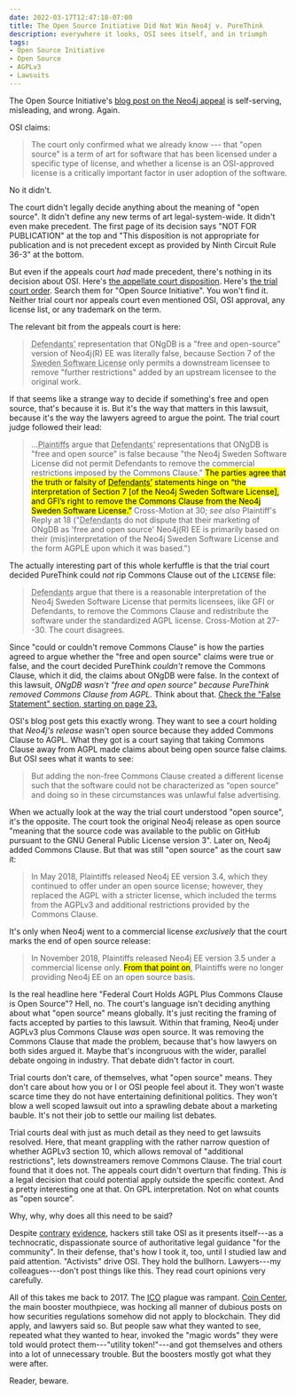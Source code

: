 ```yaml
---
date: 2022-03-17T12:47:18-07:00
title: The Open Source Initiative Did Not Win Neo4j v. PureThink
description: everywhere it looks, OSI sees itself, and in triumph
tags:
- Open Source Initiative
- Open Source
- AGPLv3
- Lawsuits
---
```


The Open Source Initiative's [blog post on the Neo4j appeal](https://opensource.org/court-affirms-its-false-advertising-to-claim-software-is-open-source-when-its-not) is self-serving, misleading, and wrong.  Again.

OSI claims:

> The court only confirmed what we already know --- that "open source" is a term of art for software that has been licensed under a specific type of license, and whether a license is an OSI-approved license is a critically important factor in user adoption of the software.

No it didn't.

The court didn't legally decide anything about the meaning of "open source".  It didn't define any new terms of art legal-system-wide.  It didn't even make precedent.  The first page of its decision says "NOT FOR PUBLICATION" at the top and "This disposition is not appropriate for publication and is not precedent except as provided by Ninth Circuit Rule 36-3" at the bottom.

But even if the appeals court _had_ made precedent, there's nothing in its decision about OSI. Here's [the appellate court disposition](/files/Neo4j-PureThink-Appeal.pdf).  Here's [the trial court order](/files/Neo4j-PureThink-Trial.pdf).  Search them for "Open Source Initiative".  You won't find it.  Neither trial court nor appeals court even mentioned OSI, OSI approval, any license list, or any trademark on the term.

The relevant bit from the appeals court is here:

> <abbr title="PureThink et al's">Defendants'</abbr> representation that ONgDB is a "free and open-source" version of Neo4j(R) EE was literally false, because Section 7 of the <abbr title="the trial court's name for Neo4j's combination of AGPLv3 and Commons Clause">Sweden Software License</abbr> only permits a downstream licensee to remove "further restrictions" added by an upstream licensee to the original work.

If that seems like a strange way to decide if something's free and open source, that's because it is.  But it's the way that matters in this lawsuit, because it's the way the lawyers agreed to argue the point.  The trial court judge followed their lead:

> ...<abbr title="Neo4j">Plaintiffs</abbr> argue that <abbr title="PureThink et al's">Defendants'</abbr> representations that ONgDB is "free and open source" is false because "the Neo4j Sweden Software License did not permit Defendants to remove the commercial restrictions imposed by the Commons Clause."  <mark>The parties agree that the truth or falsity of <abbr title="PureThink et al’s">Defendants’</abbr> statements hinge on “the interpretation of Section 7 [of the Neo4j Sweden Software License], and GFI’s right to remove the Commons Clause from the Neo4j Sweden Software License.”</mark>  Cross-Motion at 30; _see also_ Plaintiff's Reply at 18 ("<abbr title="PureThink et al">Defendants</abbr> do not dispute that their marketing of ONgDB as 'free and open source' Neo4j(R) EE is primarily based on their (mis)interpretation of the Neo4j Sweden Software License and the form AGPLE upon which it was based.")

The actually interesting part of this whole kerfuffle is that the trial court decided PureThink could _not_ rip Commons Clause out of the `LICENSE` file:

> <abbr title="PureThink et al">Defendants</abbr> argue that there is a reasonable interpretation of the Neo4j Sweden Software License that permits licensees, like GFI or Defendants, to remove the Commons Clause and redistribute the software under the standardized AGPL license.  Cross-Motion at 27--30.  The court disagrees.

Since "could or couldn't remove Commons Clause" is how the parties agreed to argue whether the "free and open source" claims were true or false, and the court decided PureThink _couldn't_ remove the Commons Clause, which it did, the claims about ONgDB were false.  In the context of this lawsuit, _ONgDB wasn't "free and open source" because PureThink removed Commons Clause from AGPL._  Think about that.  [Check the "False Statement" section, starting on page 23.](/files/Neo4j-PureThink-Trial.pdf)

OSI's blog post gets this exactly wrong.  They want to see a court holding that _Neo4j's release_ wasn't open source because they added Commons Clause to AGPL.  What they got is a court saying that taking Commons Clause away from AGPL made claims about being open source false claims.  But OSI sees what it wants to see:

> But adding the non-free Commons Clause created a different license such that the software could not be characterized as “open source” and doing so in these circumstances was unlawful false advertising.

When we actually look at the way the trial court understood "open source", it's the opposite.  The court took the original Neo4j release as open source "meaning that the source code was available to the public on GitHub pursuant to the GNU General Public License version 3".  Later on, Neo4j added Commons Clause.  But that was still "open source" as the court saw it:

> In May 2018, Plaintiffs released Neo4j EE version 3.4, which they continued to offer under an open source license; however, they replaced the AGPL with a stricter license, which included the terms from the AGPLv3 and additional restrictions provided by the Commons Clause.

It's only when Neo4j went to a commercial license _exclusively_ that the court marks the end of open source release:

> In November 2018, Plaintiffs released Neo4j EE version 3.5 under a commercial license only.  <mark>From that point on</mark>, Plaintiffs were no longer providing Neo4j EE on an open source basis.

Is the real headline here "Federal Court Holds AGPL Plus Commons Clause is Open Source"?  Hell, no.  The court's language isn't deciding anything about what "open source" means globally.  It's just reciting the framing of facts accepted by parties to this lawsuit.  Within that framing, Neo4j under AGPLv3 plus Commons Clause _was_ open source.  It was removing the Commons Clause that made the problem, because that's how lawyers on both sides argued it. Maybe that's incongruous with the wider, parallel debate ongoing in industry.  That debate didn't factor in court.

Trial courts don't care, of themselves, what "open source" means.  They don't care about how you or I or OSI people feel about it.  They won't waste scarce time they do not have entertaining definitional politics.  They won't blow a well scoped lawsuit out into a sprawling debate about a marketing bauble.  It's not their job to settle our mailing list debates.

Trial courts deal with just as much detail as they need to get lawsuits resolved.  Here, that meant grappling with the rather narrow question of whether AGPLv3 section 10, which allows removal of "additional restrictions", lets downstreamers remove Commons Clause.  The trial court found that it does not.  The appeals court didn't overturn that finding.  This _is_ a legal decision that could potential apply outside the specific context.  And a pretty interesting one at that.  On GPL interpretation.  Not on what counts as "open source".

Why, why, why does all this need to be said?

Despite [contrary](https://writing.kemitchell.com/2019/05/05/Rely-on-OSI.html) [evidence](https://writing.kemitchell.com/2019/04/23/OSD-wontfix.html), hackers still take OSI as it presents itself---as a technocratic, dispassionate source of authoritative legal guidance "for the community".  In their defense, that's how I took it, too, until I studied law and paid attention.  "Activists" drive OSI.  They hold the bullhorn.  Lawyers---my colleagues---don't post things like this.  They read court opinions very carefully.

All of this takes me back to 2017. The [ICO](https://en.wikipedia.org/wiki/Initial_coin_offering) plague was rampant. [Coin Center](https://coincenter.org), the main booster mouthpiece, was hocking all manner of dubious posts on how securities regulations somehow did not apply to blockchain.  They did apply, and lawyers said so.  But people saw what they wanted to see, repeated what they wanted to hear, invoked the "magic words" they were told would protect them---"utility token!"---and got themselves and others into a lot of unnecessary trouble.  But the boosters mostly got what they were after.

Reader, beware.
